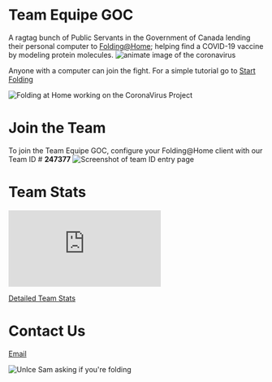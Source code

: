   

# Team Equipe GOC
A ragtag bunch of Public Servants in the Government of Canada lending their personal computer to [Folding@Home](https://foldingathome.org/); helping find a COVID-19 vaccine by modeling protein molecules. 
![animate image of the coronavirus](https://media.giphy.com/media/dVuyBgq2z5gVBkFtDc/source.gif)

Anyone with a computer can join the fight. For a simple tutorial go to [Start Folding](https://foldingathome.org/start-folding/)


![Folding at Home working on the CoronaVirus Project](https://i.imgur.com/5dPmskh.png)


# Join the Team
To join the Team Equipe GOC, configure your Folding@Home client with our Team ID # **247377**
![Screenshot of team ID entry page](https://i.imgur.com/wZLIBRW.png)

# Team Stats
![team stats graph](https://folding.extremeoverclocking.com/graphs/production_day.php?s=&t=247377 "Team Stats ")

[Detailed Team Stats](https://stats.foldingathome.org/team/247377)

# Contact Us
[Email](mailto:teamequipegoc@gmail.com)






![Unlce Sam asking if you're folding](https://i.imgur.com/4cdVyaY.png)
